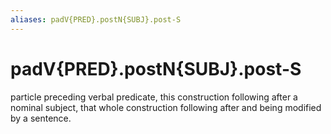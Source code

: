 ```yaml
---
aliases: padV{PRED}.postN{SUBJ}.post-S
---
```

# padV{PRED}.postN{SUBJ}.post-S

particle preceding verbal predicate, this construction following after a nominal subject, that whole construction following after and being modified by a sentence.